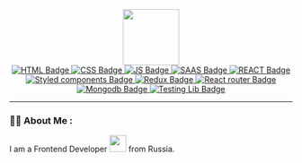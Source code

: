 <div id="header" align="center">
  <img src="https://media.giphy.com/media/M9gbBd9nbDrOTu1Mqx/giphy.gif" width="100"/>
  <div id="badges">
    <a href="your-linkedin-URL">
      <img src="https://img.shields.io/badge/HTML5-E34F26?style=for-the-badge&logo=html5&logoColor=white" alt="HTML Badge"/>
    </a>
    <a href="your-youtube-URL">
      <img src="https://img.shields.io/badge/CSS3-1572B6?style=for-the-badge&logo=css3&logoColor=white" alt="CSS Badge"/>
    </a>
    <a href="your-twitter-URL">
      <img src="https://img.shields.io/badge/JavaScript-323330?style=for-the-badge&logo=javascript&logoColor=F7DF1E" alt="JS Badge"/>
    </a>
     <a href="your-twitter-URL">
      <img src="https://img.shields.io/badge/Sass-CC6699?style=for-the-badge&logo=sass&logoColor=white" alt="SAAS Badge"/>
    </a>
    <a href="your-twitter-URL">
      <img src="https://img.shields.io/badge/React-20232A?style=for-the-badge&logo=react&logoColor=61DAFB" alt="REACT Badge"/>
    </a>
    <a href="your-twitter-URL">
      <img src="https://img.shields.io/badge/styled--components-DB7093?style=for-the-badge&logo=styled-components&logoColor=white" alt="Styled components Badge"/>
    </a>
    <a href="your-twitter-URL">
      <img src="https://img.shields.io/badge/Redux-593D88?style=for-the-badge&logo=redux&logoColor=white" alt="Redux Badge"/>
    </a>
    <a href="your-twitter-URL">
      <img src="https://img.shields.io/badge/React_Router-CA4245?style=for-the-badge&logo=react-router&logoColor=white" alt="React router Badge"/>
    </a>
    <a href="your-twitter-URL">
      <img src="https://img.shields.io/badge/MongoDB-4EA94B?style=for-the-badge&logo=mongodb&logoColor=white" alt="Mongodb Badge"/>
    </a>
     <a href="your-twitter-URL">
      <img src="https://img.shields.io/badge/testing%20library-323330?style=for-the-badge&logo=testing-library&logoColor=red" alt="Testing Lib Badge"/>
    </a>
  </div>
</div>

---

### :woman_technologist: About Me :
I am a Frontend Developer <img src="https://media.giphy.com/media/WUlplcMpOCEmTGBtBW/giphy.gif" width="30"> from Russia.
